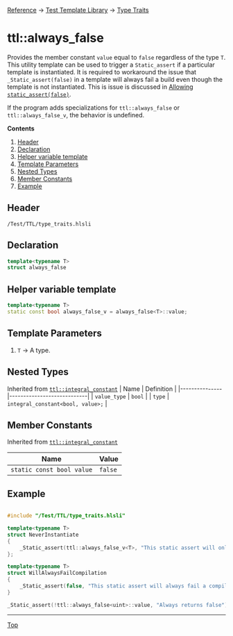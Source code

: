[Reference](../../ShaderTestFramework.md) -> [Test Template Library](../TTL.md) -> [Type Traits](./TypeTraitsHeader.md)

# ttl::always_false

Provides the member constant `value` equal to `false` regardless of the type `T`. This utility template can be used to trigger a `Static_assert` if a particular template is instantiated. It is required to workaround the issue that `_Static_assert(false)` in a template will always fail a build even though the template is not instantiated. This is issue is discussed in [Allowing `static_assert(false)`](https://www.open-std.org/jtc1/sc22/wg21/docs/papers/2022/p2593r0.html).

If the program adds specializations for `ttl::always_false` or `ttl::always_false_v`, the behavior is undefined. 

**Contents**
1. [Header](#header)
2. [Declaration](#declaration)
3. [Helper variable template](#helper-variable-template)
4. [Template Parameters](#template-parameters)
5. [Nested Types](#nested-types)
6. [Member Constants](#member-constants)
7. [Example](#example)

## Header

`/Test/TTL/type_traits.hlsli`

## Declaration

```c++
template<typename T>
struct always_false
```

## Helper variable template

```c++
template<typename T>
static const bool always_false_v = always_false<T>::value;
```

## Template Parameters

1. `T` -> A type.

## Nested Types

Inherited from [`ttl::integral_constant`](./IntegralConstant.md)
| Name | Definition |
|---------------|----------------------------|
| `value_type`  | `bool`                        |
| `type`        | `integral_constant<bool, value>;` |

## Member Constants
Inherited from [`ttl::integral_constant`](./IntegralConstant.md)

| Name                    | Value |
|-------------------------|-------|
| `static const bool value`  | `false`   |


## Example

```c++

#include "/Test/TTL/type_traits.hlsli"

template<typename T>
struct NeverInstantiate
{
    _Static_assert(ttl::always_false_v<T>, "This static assert will only fail a compilation if this struct is ever instantiated");
};

template<typename T>
struct WillAlwaysFailCompilation
{
    _Static_assert(false, "This static assert will always fail a compilation even if this template is never instantiated");
}

_Static_assert(!ttl::always_false<uint>::value, "Always returns false");


```
---

[Top](#ttlalways_false)